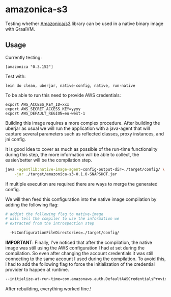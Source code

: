 # amazonica-s3

Testing whether [Amazonica/s3](https://github.com/mcohen01/amazonica) library can be used in a native binary image with GraalVM.

## Usage

Currently testing:

    [amazonica "0.3.152"]

Test with:

    lein do clean, uberjar, native-config, native, run-native

To be able to run this need to provide AWS credentials:

    export AWS_ACCESS_KEY_ID=xxx
    export AWS_SECRET_ACCESS_KEY=yyyy
    export AWS_DEFAULT_REGION=eu-west-1

Building this image requires a more complex procedure.  After building
the uberjar as usual we will run the application with a java-agent
that will capture several parameters such as reflected classes, proxy
instances, and jni config.

It is good idea to cover as much as possible of the run-time
functionality during this step, the more information will be able to
collect, the easier/better will be the compilation step.

``` bash
java -agentlib:native-image-agent=config-output-dir=./target/config/ \
    -jar ./target/amazonica-s3-0.1.0-SNAPSHOT.jar
```

If multiple execution are required there are ways to merge the
generated config.

We will then feed this configuration into the native image compilation
by adding the following flag:

``` bash
# addint the following flag to native-image
# will tell the compiler to use the information we
# extracted from the introspection step

  -H:ConfigurationFileDirectories=./target/config/
```

**IMPORTANT**: Finally, I've noticed that after the compilation, the
native image was still using the AWS configuration I had at set during
the compilation.  So even after changing the account credentials it
was still connecting to the same account I used during the
compilation.  To avoid this, I had to add the following flag to force
the initialization of the credential provider to happen at runtime.

``` bash
--initialize-at-run-time=com.amazonaws.auth.DefaultAWSCredentialsProviderChain
```

After rebuilding, everything worked fine.!
